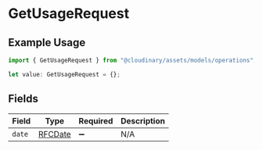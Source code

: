 # GetUsageRequest

## Example Usage

```typescript
import { GetUsageRequest } from "@cloudinary/assets/models/operations";

let value: GetUsageRequest = {};
```

## Fields

| Field                             | Type                              | Required                          | Description                       |
| --------------------------------- | --------------------------------- | --------------------------------- | --------------------------------- |
| `date`                            | [RFCDate](../../types/rfcdate.md) | :heavy_minus_sign:                | N/A                               |